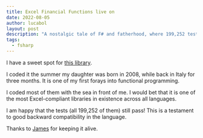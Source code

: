 ```yaml
---
title: Excel Financial Functions live on
date: 2022-08-05
author: lucabol
layout: post
description: "A nostalgic tale of F# and fatherhood, where 199,252 test cases meet Mediterranean waves. This love letter to a financial library, born in the summer of 2008, proves that good code, like fine wine, only gets better with age. Who knew Excel compatibility could be so romantic?"
tags:
  - fsharp
---
```


I have a sweet spot for [this library](https://github.com/fsprojects/ExcelFinancialFunctions).

I coded it the summer my daughter was born in 2008, while back in Italy for three months. It is one of my first forays into functional programming.

I coded most of them with the sea in front of me. I would bet that it is one of the most Excel-compliant libraries in existence across all languages.

I am happy that the tests (all 199,252 of them) still pass! This is a testament to good backward compatibility in the language.

Thanks to [James](https://github.com/jcoliz) for keeping it alive.
